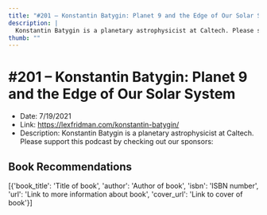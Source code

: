 ```yaml
---
title: "#201 – Konstantin Batygin: Planet 9 and the Edge of Our Solar System"
description: |
  Konstantin Batygin is a planetary astrophysicist at Caltech. Please support this podcast by checking out our sponsors:"
thumb: ""
---
```


# #201 – Konstantin Batygin: Planet 9 and the Edge of Our Solar System

  - Date: 7/19/2021
  - Link: https://lexfridman.com/konstantin-batygin/
  - Description: Konstantin Batygin is a planetary astrophysicist at Caltech. Please support this podcast by checking out our sponsors:

## Book Recommendations

[{'book_title': 'Title of book', 'author': 'Author of book', 'isbn': 'ISBN number', 'url': 'Link to more information about book', 'cover_url': 'Link to cover of book'}]